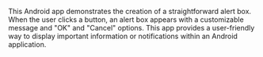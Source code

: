 This Android app demonstrates the creation of a straightforward alert box. When the user clicks a button, an alert box appears with a customizable message and "OK" and "Cancel" options. This app provides a user-friendly way to display important information or notifications within an Android application.
